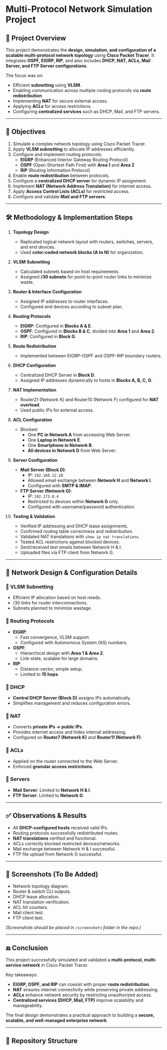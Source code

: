 # Multi-Protocol Network Simulation Project  
## 📌 Project Overview
This project demonstrates the **design, simulation, and configuration of a scalable multi-protocol network topology** using **Cisco Packet Tracer**. It integrates **OSPF, EIGRP, RIP**, and also includes **DHCP, NAT, ACLs, Mail Server, and FTP Server configurations**.  

The focus was on:  
- Efficient **subnetting** using **VLSM**.  
- Enabling communication across multiple routing protocols via **route redistribution**.  
- Implementing **NAT** for secure external access.  
- Applying **ACLs** for access restrictions.  
- Configuring **centralized services** such as DHCP, Mail, and FTP servers.  

---

## 🎯 Objectives
1. Simulate a complex network topology using Cisco Packet Tracer.  
2. Apply **VLSM subnetting** to allocate IP addresses efficiently.  
3. Configure and implement routing protocols:  
   - **EIGRP** (Enhanced Interior Gateway Routing Protocol)  
   - **OSPF** (Open Shortest Path First) with **Area 1** and **Area 2**  
   - **RIP** (Routing Information Protocol)  
4. Enable **route redistribution** between protocols.  
5. Configure a **centralized DHCP server** for dynamic IP assignment.  
6. Implement **NAT (Network Address Translation)** for internet access.  
7. Apply **Access Control Lists (ACLs)** for restricted access.  
8. Configure and validate **Mail and FTP servers**.  

---

## 🛠️ Methodology & Implementation Steps
1. **Topology Design**  
   - Replicated logical network layout with routers, switches, servers, and end devices.  
   - Used **color-coded network blocks (A to N)** for organization.  

2. **VLSM Subnetting**  
   - Calculated subnets based on host requirements.  
   - Assigned **/30 subnets** for point-to-point router links to minimize waste.  

3. **Router & Interface Configuration**  
   - Assigned IP addresses to router interfaces.  
   - Configured end devices according to subnet plan.  

4. **Routing Protocols**  
   - **EIGRP**: Configured in **Blocks A & E**.  
   - **OSPF**: Configured in **Blocks B & C**, divided into **Area 1** and **Area 2**.  
   - **RIP**: Configured in **Block G**.  

5. **Route Redistribution**  
   - Implemented between EIGRP–OSPF and OSPF–RIP boundary routers.  

6. **DHCP Configuration**  
   - Centralized DHCP Server in **Block D**.  
   - Assigned IP addresses dynamically to hosts in **Blocks A, B, C, G**.  

7. **NAT Implementation**  
   - Router21 (Network K) and Router10 (Network F) configured for **NAT overload**.  
   - Used public IPs for external access.  

8. **ACL Configuration**  
   - Blocked:  
     - One **PC in Network A** from accessing Web Server.  
     - One **Laptop in Network E**.  
     - One **Smartphone in Network B**.  
     - **All devices in Network D** from Web Server.  

9. **Server Configuration**  
   - **Mail Server (Block D)**:  
     - IP: `192.168.12.10`  
     - Allowed email exchange between **Network H** and **Network I**.  
     - Configured with **SMTP & IMAP**.  
   - **FTP Server (Network G)**:  
     - IP: `192.173.0.4`  
     - Restricted to devices within **Network G** only.  
     - Configured with username/password authentication.  

10. **Testing & Validation**  
    - Verified IP addressing and DHCP lease assignments.  
    - Confirmed routing table correctness and redistribution.  
    - Validated NAT translations with `show ip nat translations`.  
    - Tested ACL restrictions against blocked devices.  
    - Sent/received test emails between Network H & I.  
    - Uploaded files via FTP client from Network G.  

---

## 📡 Network Design & Configuration Details

### 🔹 VLSM Subnetting
- Efficient IP allocation based on host needs.  
- /30 links for router interconnections.  
- Subnets planned to minimize wastage.  

### 🔹 Routing Protocols
- **EIGRP**:  
  - Fast convergence, VLSM support.  
  - Configured with Autonomous System (AS) numbers.  
- **OSPF**:  
  - Hierarchical design with **Area 1 & Area 2**.  
  - Link-state, scalable for large domains.  
- **RIP**:  
  - Distance-vector, simple setup.  
  - Limited to **15 hops**.  

### 🔹 DHCP
- **Central DHCP Server (Block D)** assigns IPs automatically.  
- Simplifies management and reduces configuration errors.  

### 🔹 NAT
- Converts **private IPs → public IPs**.  
- Provides internet access and hides internal addressing.  
- Configured on **Router7 (Network K)** and **Router11 (Network F)**.  

### 🔹 ACLs
- Applied on the router connected to the Web Server.  
- Enforced **granular access restrictions**.  

### 🔹 Servers
- **Mail Server**: Limited to **Network H & I**.  
- **FTP Server**: Limited to **Network G**.  

---

## ✅ Observations & Results
- All **DHCP-configured hosts** received valid IPs.  
- Routing protocols successfully redistributed routes.  
- **NAT translations** verified and functional.  
- ACLs correctly blocked restricted devices/networks.  
- Mail exchange between Network H & I successful.  
- FTP file upload from Network G successful.  

---

## 📸 Screenshots (To Be Added)
- Network topology diagram.  
- Router & switch CLI outputs.  
- DHCP lease allocation.  
- NAT translation verification.  
- ACL hit counters.  
- Mail client test.  
- FTP client test.  

*(Screenshots should be placed in `/screenshots` folder in the repo.)*  

---

## 🔚 Conclusion
This project successfully simulated and validated a **multi-protocol, multi-service network** in Cisco Packet Tracer.  

Key takeaways:  
- **EIGRP, OSPF, and RIP** can coexist with proper **route redistribution**.  
- **NAT** ensures internet connectivity while preserving private addressing.  
- **ACLs** enhance network security by restricting unauthorized access.  
- **Centralized services (DHCP, Mail, FTP)** improve scalability and manageability.  

The final design demonstrates a practical approach to building a **secure, scalable, and well-managed enterprise network**.  

---

## 📂 Repository Structure
